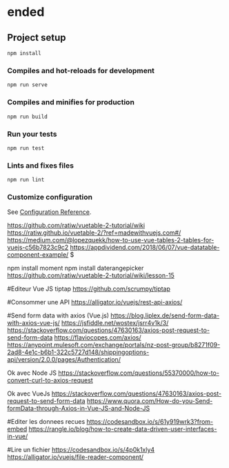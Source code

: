# ended

## Project setup
```
npm install
```

### Compiles and hot-reloads for development
```
npm run serve
```

### Compiles and minifies for production
```
npm run build
```

### Run your tests
```
npm run test
```

### Lints and fixes files
```
npm run lint
```

### Customize configuration
See [Configuration Reference](https://cli.vuejs.org/config/).


https://github.com/ratiw/vuetable-2-tutorial/wiki
https://ratiw.github.io/vuetable-2/?ref=madewithvuejs.com#/
https://medium.com/@lopezquekk/how-to-use-vue-tables-2-tables-for-vuejs-c56b7823c9c2
https://appdividend.com/2018/06/07/vue-datatable-component-example/
$

npm install moment
npm install daterangepicker
https://github.com/ratiw/vuetable-2-tutorial/wiki/lesson-15

#Editeur Vue JS
tiptap
https://github.com/scrumpy/tiptap

#Consommer une API
https://alligator.io/vuejs/rest-api-axios/


#Send form data with axios (Vue.js)
https://blog.liplex.de/send-form-data-with-axios-vue-js/
https://jsfiddle.net/wostex/jsrr4v1k/3/
https://stackoverflow.com/questions/47630163/axios-post-request-to-send-form-data
https://flaviocopes.com/axios/
https://anypoint.mulesoft.com/exchange/portals/nz-post-group/b8271f09-2ad8-4e1c-b6b1-322c5727d148/shippingoptions-api/version/2.0.0/pages/Authentication/

Ok avec Node JS
https://stackoverflow.com/questions/55370000/how-to-convert-curl-to-axios-request

Ok avec VueJs
https://stackoverflow.com/questions/47630163/axios-post-request-to-send-form-data
https://www.quora.com/How-do-you-Send-formData-through-Axios-in-Vue-JS-and-Node-JS



#Editer les donnees recues
https://codesandbox.io/s/61y919wrk3?from-embed
https://rangle.io/blog/how-to-create-data-driven-user-interfaces-in-vue/


#Lire un fichier
https://codesandbox.io/s/4p0k1xly4
https://alligator.io/vuejs/file-reader-component/
